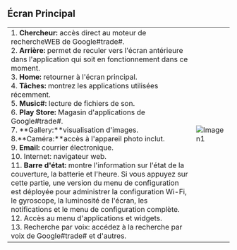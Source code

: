 ## Écran Principal


|  |  |
|:-------|:-------|
|1.	**Chercheur:** accès direct au moteur de rechercheWEB de Google#trade#. <br>2.	**Arrière:** permet de reculer vers l'écran antérieure dans l'application qui soit en fonctionnement dans ce moment.<br> 3.	**Home:** retourner à l'écran principal.<br> 4.	**Tâches:** montrez les applications utilisées récemment.<br> 5.	**Music#:** lecture de fichiers de son.<br> 6.	**Play Store:** Magasin d'applications de Google#trade#.<br> 7.	**Gallery:**visualisation d'images.<br> 8.**Caméra:**accès à l'appareil photo inclut.<br> 9.	**Email:** courrier électronique.<br> 10.	Internet: navigateur web.<br> 11.	**Barre d'état:** montre l'information sur l'état de la couverture, la batterie et l'heure. Si vous appuyez sur cette partie, une version du menu de configuration est déployée pour administrer la configuration Wi-Fi, le gyroscope, la luminosité de l'écran, les notifications et le menu de configuration complète.<br> 12. Accès au menu d'applications et widgets.<br> 13. Recherche par voix: accédez à la recherche par voix de Google#trade# et d'autres.| ![Imagen1](http://static.energysistem.com/images/manuals/39530/53707eb01dbf1.jpg)|
